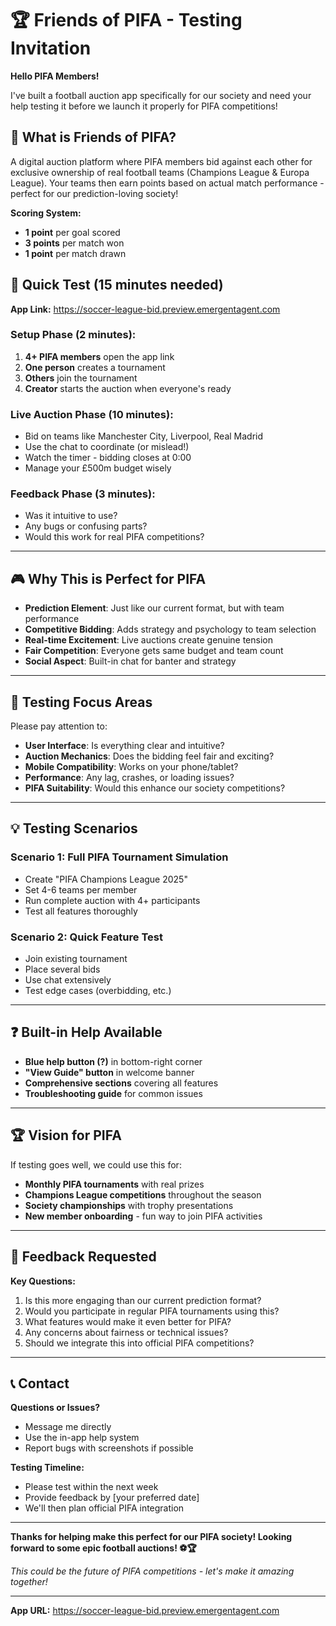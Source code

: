 # 🏆 Friends of PIFA - Testing Invitation

**Hello PIFA Members!** 

I've built a football auction app specifically for our society and need your help testing it before we launch it properly for PIFA competitions!

## 🎯 What is Friends of PIFA?

A digital auction platform where PIFA members bid against each other for exclusive ownership of real football teams (Champions League & Europa League). Your teams then earn points based on actual match performance - perfect for our prediction-loving society!

**Scoring System:**
- **1 point** per goal scored
- **3 points** per match won  
- **1 point** per match drawn

## 🚀 Quick Test (15 minutes needed)

**App Link:** https://soccer-league-bid.preview.emergentagent.com

### Setup Phase (2 minutes):
1. **4+ PIFA members** open the app link
2. **One person** creates a tournament 
3. **Others** join the tournament
4. **Creator** starts the auction when everyone's ready

### Live Auction Phase (10 minutes):
- Bid on teams like Manchester City, Liverpool, Real Madrid
- Use the chat to coordinate (or mislead!) 
- Watch the timer - bidding closes at 0:00
- Manage your £500m budget wisely

### Feedback Phase (3 minutes):
- Was it intuitive to use?
- Any bugs or confusing parts?
- Would this work for real PIFA competitions?

---

## 🎮 Why This is Perfect for PIFA

- **Prediction Element**: Just like our current format, but with team performance
- **Competitive Bidding**: Adds strategy and psychology to team selection
- **Real-time Excitement**: Live auctions create genuine tension
- **Fair Competition**: Everyone gets same budget and team count
- **Social Aspect**: Built-in chat for banter and strategy

---

## 🔧 Testing Focus Areas

Please pay attention to:

- **User Interface**: Is everything clear and intuitive?
- **Auction Mechanics**: Does the bidding feel fair and exciting?
- **Mobile Compatibility**: Works on your phone/tablet?
- **Performance**: Any lag, crashes, or loading issues?
- **PIFA Suitability**: Would this enhance our society competitions?

---

## 💡 Testing Scenarios

### Scenario 1: Full PIFA Tournament Simulation
- Create "PIFA Champions League 2025"
- Set 4-6 teams per member
- Run complete auction with 4+ participants
- Test all features thoroughly

### Scenario 2: Quick Feature Test
- Join existing tournament
- Place several bids
- Use chat extensively
- Test edge cases (overbidding, etc.)

---

## ❓ Built-in Help Available

- **Blue help button (?)** in bottom-right corner
- **"View Guide" button** in welcome banner
- **Comprehensive sections** covering all features
- **Troubleshooting guide** for common issues

---

## 🏆 Vision for PIFA

If testing goes well, we could use this for:

- **Monthly PIFA tournaments** with real prizes
- **Champions League competitions** throughout the season
- **Society championships** with trophy presentations
- **New member onboarding** - fun way to join PIFA activities

---

## 📝 Feedback Requested

**Key Questions:**
1. Is this more engaging than our current prediction format?
2. Would you participate in regular PIFA tournaments using this?
3. What features would make it even better for PIFA?
4. Any concerns about fairness or technical issues?
5. Should we integrate this into official PIFA competitions?

---

## 📞 Contact

**Questions or Issues?**
- Message me directly
- Use the in-app help system
- Report bugs with screenshots if possible

**Testing Timeline:**
- Please test within the next week
- Provide feedback by [your preferred date]
- We'll then plan official PIFA integration

---

**Thanks for helping make this perfect for our PIFA society! Looking forward to some epic football auctions! ⚽🏆**

*This could be the future of PIFA competitions - let's make it amazing together!*

---
**App URL:** https://soccer-league-bid.preview.emergentagent.com
